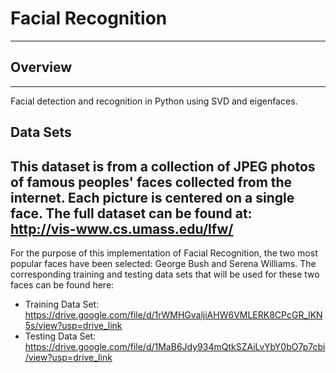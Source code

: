 # Facial Recognition

 ---

## Overview

---

Facial detection and recognition in Python using SVD and eigenfaces. 
## Data Sets
This dataset is from a collection of JPEG photos of famous peoples' faces
collected from the internet. Each picture is centered on a single face.
The full dataset can be found at: <br>
http://vis-www.cs.umass.edu/lfw/
---
For the purpose of this implementation of Facial Recognition, the two most 
popular faces have been selected: George Bush and Serena Williams. 
The corresponding training and testing data sets that will be used for these two faces can be found here: <br>
- Training Data Set: https://drive.google.com/file/d/1rWMHGvaljiAHW6VMLERK8CPcGR_lKN5s/view?usp=drive_link
- Testing Data Set: https://drive.google.com/file/d/1MaB6Jdy934mQtkSZAiLvYbY0bO7p7cbi/view?usp=drive_link
